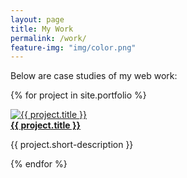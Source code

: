 ```yaml
---
layout: page
title: My Work
permalink: /work/
feature-img: "img/color.png"
---
```


Below are case studies of my web work:

{% for project in site.portfolio %}
<div class="project">
  <div class="project-thumb">
    <a href="{{ project.url | prepend: site.baseurl }}">
      <img src="/{{ project.thumbnail-path }}" alt="{{ project.title }}"/>
    </a>
  </div>
  <div class="project-description">
    <a href="{{ project.url | prepend: site.baseurl }}"><strong>{{ project.title }}</strong></a>
    <p>{{ project.short-description }}</p>
  </div>
</div>
{% endfor %}